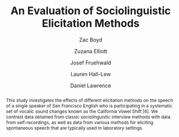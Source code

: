 ---
abstract: This study investigates the effects of different elicitation methods on
  the speech of a single speaker of San Francisco English who is participating in
  a systematic set of vocalic sound changes known as the California Vowel Shift [6].
  We contrast data obtained from classic sociolinguistic interview methods with data
  from self-recordings, as well as data from various methods for eliciting spontaneous
  speech that are typically used in laboratory settings.
author:
- Zac Boyd
- Zuzana Elliott
- Josef Fruehwald
- Lauren Hall-Lew
- Daniel Lawrence
category: paper
layout: publication
p_url: https://www.internationalphoneticassociation.org/icphs-proceedings/ICPhS2015/Papers/ICPHS0800.pdf
published: Proceedings of the 18th International Congress of Phonetic Sciences
tags:
- california english
- intraspeaker variation
- methods
- naturalistic speech
- vowel quality
title: An Evaluation of Sociolinguistic Elicitation Methods
year: '2015'
---